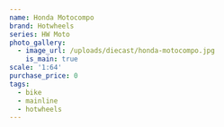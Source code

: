 ```yaml
---
name: Honda Motocompo
brand: Hotwheels
series: HW Moto
photo_gallery:
  - image_url: /uploads/diecast/honda-motocompo.jpg
    is_main: true
scale: '1:64'
purchase_price: 0
tags:
  - bike
  - mainline
  - hotwheels
---
```


